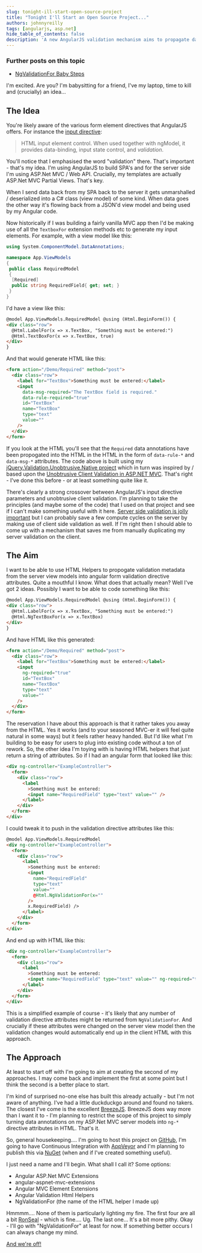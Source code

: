 ```yaml
---
slug: tonight-ill-start-open-source-project
title: "Tonight I'll Start an Open Source Project..."
authors: johnnyreilly
tags: [angularjs, asp.net]
hide_table_of_contents: false
description: 'A new AngularJS validation mechanism aims to propagate data annotations on ASP.NET MVC server models into ng-* directive attributes in HTML.'
---
```


### Further posts on this topic

<!--truncate-->

- [NgValidationFor Baby Steps](../2015-05-11-ngvalidationfor-baby-steps/index.md)

I'm excited. Are you? I'm babysitting for a friend, I've my laptop, time to kill and (crucially) an idea...

## The Idea

You're likely aware of the various form element directives that AngularJS offers. For instance the [input directive](https://docs.angularjs.org/api/ng/directive/input):

> HTML input element control. When used together with ngModel, it provides data-binding, input state control, and _validation_.

You'll notice that I emphasised the word "validation" there. That's important - that's my idea. I'm using AngularJS to build SPA's and for the server side I'm using ASP.Net MVC / Web API. Crucially, my templates are actually ASP.Net MVC Partial Views. That's key.

When I send data back from my SPA back to the server it gets unmarshalled / deserialized into a C# class (view model) of some kind. When data goes the other way it's flowing back from a JSON'd view model and being used by my Angular code.

Now historically if I was building a fairly vanilla MVC app then I'd be making use of all the `TextboxFor` extension methods etc to generate my input elements. For example, with a view model like this:

```cs
using System.ComponentModel.DataAnnotations;

namespace App.ViewModels
{
 public class RequiredModel
 {
  [Required]
  public string RequiredField{ get; set; }
 }
}
```

I'd have a view like this:

```html
@model App.ViewModels.RequiredModel @using (Html.BeginForm()) {
<div class="row">
  @Html.LabelFor(x => x.TextBox, "Something must be entered:")
  @Html.TextBoxFor(x => x.TextBox, true)
</div>
}
```

And that would generate HTML like this:

```html
<form action="/Demo/Required" method="post">
  <div class="row">
    <label for="TextBox">Something must be entered:</label>
    <input
      data-msg-required="The TextBox field is required."
      data-rule-required="true"
      id="TextBox"
      name="TextBox"
      type="text"
      value=""
    />
  </div>
</form>
```

If you look at the HTML you'll see that the `Required` data annotations have been propogated into the HTML in the HTML in the form of `data-rule-*` and `data-msg-*` attributes. The code above is built using my [jQuery.Validation.Unobtrusive.Native project](http://johnnyreilly.github.io/jQuery.Validation.Unobtrusive.Native/) which in turn was inspired by / based upon the [Unobtrusive Client Validation in ASP.NET MVC](http://bradwilson.typepad.com/blog/2010/10/mvc3-unobtrusive-validation.html). That's right - I've done this before - or at least something quite like it.

There's clearly a strong crossover between AngularJS's input directive parameters and unobtrusive client validation. I'm planning to take the principles (and maybe some of the code) that I used on that project and see if I can't make something useful with it here. [Server side validation is jolly important](../2014-08-01-angularjs-meet-aspnet-server-validation/index.md) but I can probably save a few compute cycles on the server by making use of client side validation as well. If I'm right then I should able to come up with a mechanism that saves me from manually duplicating my server validation on the client.

## The Aim

I want to be able to use HTML Helpers to propogate validation metadata from the server view models into angular form validation directive attributes. Quite a mouthful I know. What does that actually mean? Well I've got 2 ideas. Possibly I want to be able to code something like this:

```html
@model App.ViewModels.RequiredModel @using (Html.BeginForm()) {
<div class="row">
  @Html.LabelFor(x => x.TextBox, "Something must be entered:")
  @Html.NgTextBoxFor(x => x.TextBox)
</div>
}
```

And have HTML like this generated:

```html
<form action="/Demo/Required" method="post">
  <div class="row">
    <label for="TextBox">Something must be entered:</label>
    <input
      ng-required="true"
      id="TextBox"
      name="TextBox"
      type="text"
      value=""
    />
  </div>
</form>
```

The reservation I have about this approach is that it rather takes you away from the HTML. Yes it works (and to your seasoned MVC-er it will feel quite natural in some ways) but it feels rather heavy handed. But I'd like what I'm building to be easy for users to plug into existing code without a ton of rework. So, the other idea I'm toying with is having HTML helpers that just return a string of attributes. So if I had an angular form that looked like this:

```html
<div ng-controller="ExampleController">
  <form>
    <div class="row">
      <label
        >Something must be entered:
        <input name="RequiredField" type="text" value="" />
      </label>
    </div>
  </form>
</div>
```

I could tweak it to push in the validation directive attributes like this:

```html
@model App.ViewModels.RequiredModel
<div ng-controller="ExampleController">
  <form>
    <div class="row">
      <label
        >Something must be entered:
        <input
          name="RequiredField"
          type="text"
          value=""
          @Html.NgValidationFor(x=""
        />
        x.RequiredField) />
      </label>
    </div>
  </form>
</div>
```

And end up with HTML like this:

```html
<div ng-controller="ExampleController">
  <form>
    <div class="row">
      <label
        >Something must be entered:
        <input name="RequiredField" type="text" value="" ng-required="true" />
      </label>
    </div>
  </form>
</div>
```

This is a simplified example of course - it's likely that any number of validation directive attributes might be returned from `NgValidationFor`. And crucially if these attributes were changed on the server view model then the validation changes would automatically end up in the client HTML with this approach.

## The Approach

At least to start off with I'm going to aim at creating the second of my approaches. I may come back and implement the first at some point but I think the second is a better place to start.

I'm kind of surprised no-one else has built this already actually - but I'm not aware of anything. I've had a little duckduckgo around and found no takers. The closest I've come is the excellent [BreezeJS](http://www.breezejs.com/sites/all/apidocs/classes/Validator.html). BreezeJS does way more than I want it to - I'm planning to restrict the scope of this project to simply turning data annotations on my ASP.Net MVC server models into `ng-*` directive attributes in HTML. That's it.

So, general housekeeping.... I'm going to host this project on [GitHub](http://www.github.com), I'm going to have Continuous Integration with [AppVeyor](http://www.appveyor.com/) and I'm planning to publish this via [NuGet](http://www.nuget.org/) (when and if I've created something useful).

I just need a name and I'll begin. What shall I call it? Some options:

- Angular ASP.Net MVC Extensions
- angular-aspnet-mvc-extensions
- Angular MVC Element Extensions
- Angular Validation Html Helpers
- NgValidationFor (the name of the HTML helper I made up)

Hmmmm.... None of them is particularly lighting my fire. The first four are all a bit [RonSeal](https://en.wikipedia.org/wiki/Ronseal) \- which is fine.... Ug. The last one... It's a bit more pithy. Okay - I'll go with "NgValidationFor" at least for now. If something better occurs I can always change my mind.

[And we're off!](https://github.com/johnnyreilly/NgValidationFor)
